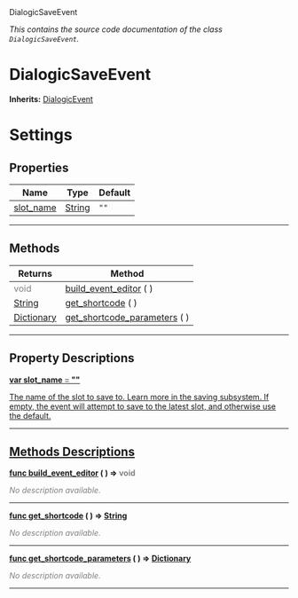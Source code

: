 
<div class="header-banner purple">
<div class="header-label purple">DialogicSaveEvent</div>
</div>

*This contains the source code documentation of the class `DialogicSaveEvent`.*
        
# DialogicSaveEvent
**Inherits:** [DialogicEvent](class_dialogicevent.md)

# Settings
## Properties
Name | Type | Default 
--- | --- | --- 
[<span class="hljs-title">slot_name</span>](#property-slot_name) | [String](https://docs.godotengine.org/en/latest/classes/class_string.html#class-string) |  `""` 
--- 

## Methods
Returns | Method 
--- | --- 
<span style = "color: gray">void</span> | [<span class="hljs-title">build_event_editor</span>](#property-build_event_editor) ( ) 
<span class="hljs-attribute">[String](https://docs.godotengine.org/en/latest/classes/class_string.html#class-string)</span> | [<span class="hljs-title">get_shortcode</span>](#property-get_shortcode) ( ) 
<span class="hljs-attribute">[Dictionary](https://docs.godotengine.org/en/latest/classes/class_dictionary.html#class-dictionary)</span> | [<span class="hljs-title">get_shortcode_parameters</span>](#property-get_shortcode_parameters) ( ) 
--- 
## Property Descriptions



<a class="header" id="property-slot_name" href="#property-slot_name">**<span class="hljs-attribute">var</span> <span class="hljs-title">slot_name</span> <span style = "color: gray"> = </span> ""** 



The name of the slot to save to. Learn more in the saving subsystem. If empty, the event will attempt to save to the latest slot, and otherwise use the default.

---

## Methods Descriptions



<a class="header" id="method-build_event_editor" href="#method-build_event_editor">**<span class="hljs-attribute">func</span> [<span class="hljs-title">build_event_editor</span>](#property-build_event_editor) ( )</a>  ⇒ <span style = "color: gray">void</span>** 



 <span style = "color: gray">*No description available.*</span> 

---



<a class="header" id="method-get_shortcode" href="#method-get_shortcode">**<span class="hljs-attribute">func</span> [<span class="hljs-title">get_shortcode</span>](#property-get_shortcode) ( )</a>  ⇒ <span class="hljs-attribute">[String](https://docs.godotengine.org/en/latest/classes/class_string.html#class-string)</span>** 



 <span style = "color: gray">*No description available.*</span> 

---



<a class="header" id="method-get_shortcode_parameters" href="#method-get_shortcode_parameters">**<span class="hljs-attribute">func</span> [<span class="hljs-title">get_shortcode_parameters</span>](#property-get_shortcode_parameters) ( )</a>  ⇒ <span class="hljs-attribute">[Dictionary](https://docs.godotengine.org/en/latest/classes/class_dictionary.html#class-dictionary)</span>** 



 <span style = "color: gray">*No description available.*</span> 

---

